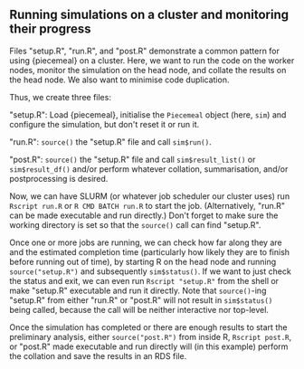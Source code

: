 Running simulations on a cluster and monitoring their progress
------------------------------------------------------------------------

Files "setup.R", "run.R", and "post.R" demonstrate a common pattern
for using {piecemeal} on a cluster. Here, we want to run the code on
the worker nodes, monitor the simulation on the head node, and collate
the results on the head node. We also want to minimise code
duplication.

Thus, we create three files:

"setup.R": Load {piecemeal}, initialise the `Piecemeal` object (here,
  `sim`) and configure the simulation, but don't reset it or run it.

"run.R": `source()` the "setup.R" file and call `sim$run()`.

"post.R": `source()` the "setup.R" file and call `sim$result_list()`
  or `sim$result_df()` and/or perform whatever collation,
  summarisation, and/or postprocessing is desired.

Now, we can have SLURM (or whatever job scheduler our cluster uses)
run `Rscript run.R` or `R CMD BATCH run.R` to start the
job. (Alternatively, "run.R" can be made executable and run directly.)
Don't forget to make sure the working directory is set so that the
`source()` call can find "setup.R".

Once one or more jobs are running, we can check how far along they are
and the estimated completion time (particularly how likely they are to
finish before running out of time), by starting R on the head node and
running `source("setup.R")` and subsequently `sim$status()`. If we
want to just check the status and exit, we can even run `Rscript
"setup.R"` from the shell or make "setup.R" executable and run it
directly. Note that `source()`-ing "setup.R" from either "run.R" or
"post.R" will not result in `sim$status()` being called, because the
call will be neither interactive nor top-level.

Once the simulation has completed or there are enough results to start
the preliminary analysis, either `source("post.R")` from inside R,
`Rscript post.R`, or "post.R" made executable and run directly will
(in this example) perform the collation and save the results in an RDS
file.
